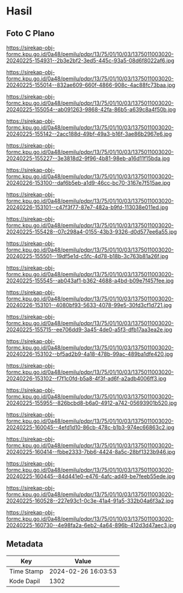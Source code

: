 # Hasil

## Foto C Plano

https://sirekap-obj-formc.kpu.go.id/0a48/pemilu/pdpr/13/75/01/10/03/1375011003020-20240225-154931--2b3e2bf2-3ed5-445c-93a5-08d6f8022af6.jpg

https://sirekap-obj-formc.kpu.go.id/0a48/pemilu/pdpr/13/75/01/10/03/1375011003020-20240225-155014--832ae609-660f-4866-908c-4ac88fc73baa.jpg

https://sirekap-obj-formc.kpu.go.id/0a48/pemilu/pdpr/13/75/01/10/03/1375011003020-20240225-155054--ab091263-9868-42fa-86b5-a639c8a4f50b.jpg

https://sirekap-obj-formc.kpu.go.id/0a48/pemilu/pdpr/13/75/01/10/03/1375011003020-20240225-155142--2acc188d-49bf-49a3-b16f-3ae86b2967e6.jpg

https://sirekap-obj-formc.kpu.go.id/0a48/pemilu/pdpr/13/75/01/10/03/1375011003020-20240225-155227--3e3818d2-9f96-4b81-98eb-a16d11f15bda.jpg

https://sirekap-obj-formc.kpu.go.id/0a48/pemilu/pdpr/13/75/01/10/03/1375011003020-20240226-153100--daf6b5eb-a1d9-46cc-bc70-3167e7f515ae.jpg

https://sirekap-obj-formc.kpu.go.id/0a48/pemilu/pdpr/13/75/01/10/03/1375011003020-20240226-153101--c47f3f77-87e7-482a-b9fd-113038e011ed.jpg

https://sirekap-obj-formc.kpu.go.id/0a48/pemilu/pdpr/13/75/01/10/03/1375011003020-20240225-155428--07c298a4-0155-43b3-9326-d0d577ee6a55.jpg

https://sirekap-obj-formc.kpu.go.id/0a48/pemilu/pdpr/13/75/01/10/03/1375011003020-20240225-155501--19df5e1d-c5fc-4d78-b18b-3c763b81a26f.jpg

https://sirekap-obj-formc.kpu.go.id/0a48/pemilu/pdpr/13/75/01/10/03/1375011003020-20240225-155545--ab043af1-b362-4688-a4bd-b09e7f457fee.jpg

https://sirekap-obj-formc.kpu.go.id/0a48/pemilu/pdpr/13/75/01/10/03/1375011003020-20240226-153101--4080bf93-5633-4078-99e5-30fd3cf1d721.jpg

https://sirekap-obj-formc.kpu.go.id/0a48/pemilu/pdpr/13/75/01/10/03/1375011003020-20240225-155715--ee706dd9-3a45-4de0-a5f3-dfb17aa3ea2e.jpg

https://sirekap-obj-formc.kpu.go.id/0a48/pemilu/pdpr/13/75/01/10/03/1375011003020-20240226-153102--bf5ad2b9-4a18-478b-99ac-489ba1dfe420.jpg

https://sirekap-obj-formc.kpu.go.id/0a48/pemilu/pdpr/13/75/01/10/03/1375011003020-20240226-153102--f7f1c0fd-b5a8-4f3f-ad6f-a2adb4006ff3.jpg

https://sirekap-obj-formc.kpu.go.id/0a48/pemilu/pdpr/13/75/01/10/03/1375011003020-20240225-155955--826bcbd8-b6a0-4912-a742-05693901b520.jpg

https://sirekap-obj-formc.kpu.go.id/0a48/pemilu/pdpr/13/75/01/10/03/1375011003020-20240225-160045--4efd1d10-86cb-478c-b1b3-974ec66863c2.jpg

https://sirekap-obj-formc.kpu.go.id/0a48/pemilu/pdpr/13/75/01/10/03/1375011003020-20240225-160414--fbbe2333-7bb6-4424-8a5c-28bf1323b946.jpg

https://sirekap-obj-formc.kpu.go.id/0a48/pemilu/pdpr/13/75/01/10/03/1375011003020-20240225-160445--84d441e0-e476-4afc-ad49-be7feeb55ede.jpg

https://sirekap-obj-formc.kpu.go.id/0a48/pemilu/pdpr/13/75/01/10/03/1375011003020-20240225-160528--227e93c1-0c3e-41a4-91a5-332b04a6f3a2.jpg

https://sirekap-obj-formc.kpu.go.id/0a48/pemilu/pdpr/13/75/01/10/03/1375011003020-20240225-160730--4e98fa2a-6eb2-4a64-896b-412d3d47aec3.jpg


## Metadata

| Key        | Value               |
| ---------- | ------------------- |
| Time Stamp | 2024-02-26 16:03:53 |
| Kode Dapil | 1302                |



